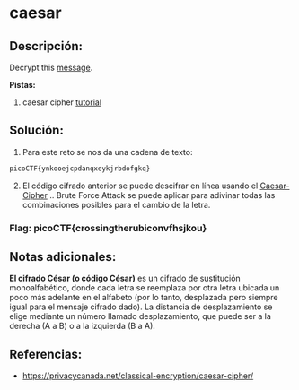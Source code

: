 #  caesar

## Descripción: 
Decrypt this [message](https://jupiter.challenges.picoctf.org/static/49f31c8f17817dc2d367428c9e5ab0bc/ciphertext).

**Pistas:**
1. caesar cipher [tutorial](https://learncryptography.com/classical-encryption/caesar-cipher)

## Solución:
1. Para este reto se nos da una cadena de texto:

```txt
picoCTF{ynkooejcpdanqxeykjrbdofgkq}
```

2. El código cifrado anterior se puede descifrar en línea usando el [Caesar-Cipher](https://www.dcode.fr/caesar-cipher) .. Brute Force Attack se puede aplicar para adivinar todas las combinaciones posibles para el cambio de la letra.

### Flag: picoCTF{crossingtherubiconvfhsjkou}

## Notas adicionales:

**El cifrado César (o código César)** es un cifrado de sustitución monoalfabético, donde cada letra se reemplaza por otra letra ubicada un poco más adelante en el alfabeto (por lo tanto, desplazada pero siempre igual para el mensaje cifrado dado). La distancia de desplazamiento se elige mediante un número llamado desplazamiento, que puede ser a la derecha (A a B) o a la izquierda (B a A).

## Referencias:
- https://privacycanada.net/classical-encryption/caesar-cipher/